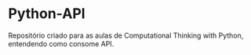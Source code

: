 # Python-API
Repositório criado para as aulas de Computational Thinking with Python, entendendo como consome API.
